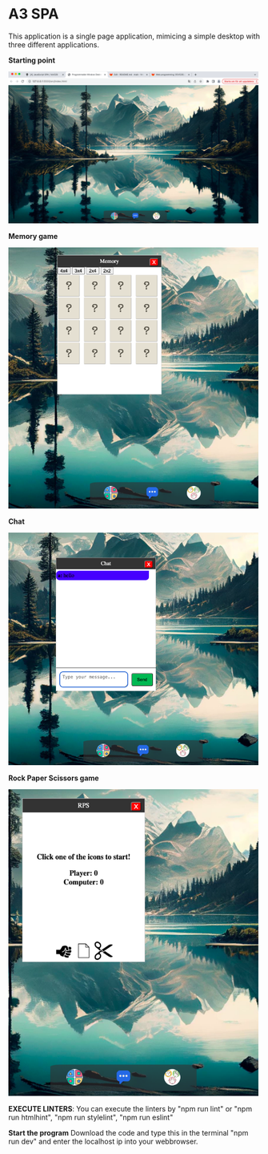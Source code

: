 # A3 SPA
This application is a single page application, mimicing a simple desktop with three different applications.

**Starting point**

<img src="./imgs/start.png" alt="start Screenshot" width="500">

**Memory game**

<img src="./imgs/memorydemo.png" alt="memory Screenshot" width="500">

**Chat**

<img src="./imgs/chatdemo.png" alt="chat Screenshot" width="500">

**Rock Paper Scissors game**

<img src="./imgs/rpsdemo.png" alt="rps Screenshot" width="500">

**EXECUTE LINTERS**:
You can execute the linters by "npm run lint" or "npm run htmlhint", "npm run stylelint", "npm run eslint"

**Start the program**
Download the code and type this in the terminal "npm run dev" and enter the localhost ip into your webbrowser.

